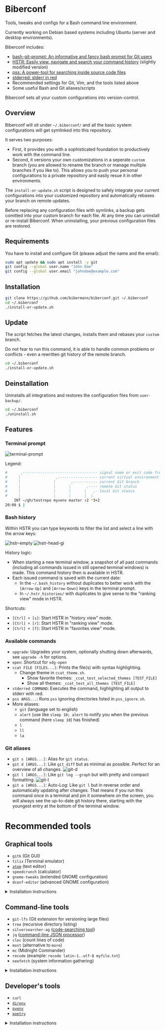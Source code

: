 # Biberconf

Tools, tweaks and configs for a Bash command line environment.

Currently working on Debian based systems including Ubuntu (server and desktop environments).

Biberconf includes:
- [bash-git-prompt: An informative and fancy bash prompt for Git users](https://github.com/magicmonty/bash-git-prompt)
- [HSTR: Easily view, navigate and search your command history](https://github.com/dvorka/hstr) (slightly modified version)
- [pss: A power-tool for searching inside source code files](https://github.com/eliben/pss)
- [stderred: stderr in red](https://github.com/sickill/stderred)
- Recommended settings for Git, Vim, and the tools listed above
- Some useful Bash and Git aliases/scripts

Biberconf sets all your custom configurations into version-control.

## Overview

Biberconf will sit under `~/.biberconf/` and all the basic system configurations will get symlinked into this repository.

It serves two purposes:
* First, it provides you with a sophisticated foundation to productively work with the command line.
* Second, it versions your own customizations in a seperate `custom` branch (you are allowed to rename the branch or manage multiple branches if you like to). This allows you to push your personal configurations to a private repository and easily resue it in other environments.

The `install-or-update.sh` script is designed to safely integrate your current configurations into your customized repository and automatically rebases your branch on remote updates.

Before replacing any configuration files with symlinks, a backup gets comitted into your custom branch for each file. At any time you can uninstall or re-install Biberconf. When uninstalling, your previous configuration files are restored.

## Requirements

You have to install and configure Git (please adjust the name and the email):

```bash
sudo apt update && sudo apt install -y git
git config --global user.name "John Doe"
git config --global user.email "johndoe@example.com"
```

## Installation

```bash
git clone https://github.com/bibermann/biberconf.git ~/.biberconf
cd ~/.biberconf
./install-or-update.sh
```

## Update

The script fetches the latest changes, installs them and rebases your `custom` branch.

Do not fear to run this command, it is able to handle common problems or conflicts - even a rewritten git history of the remote branch.

```bash
cd ~/.biberconf
./install-or-update.sh
```

## Deinstallation

Uninstalls all integrations and restores the configuration files from `user-backup/`.

```bash
cd ~/.biberconf
./uninstall.sh
```

## Features

### Terminal prompt

![terminal-prompt](img/terminal-prompt.png)

Legend:

```bash
#      ,---------------------------------- signal name or exit code from last command
#     |                ,------------------ current virtual environment
#     |               |       ,----------- current Git branch
#     |               |      |       ,---- remote Git status
#     |               |      |      |   ,- local Git status
#     |               |      |      |  |
    INT ~/gh/testrepo myvenv master ↑2 *3+2
20:08 $ |
```

### Bash history

Within HSTR you can type keywords to filter the list and select a line with the arrow keys:

![hstr-empty](img/hstr-empty.png)
![hstr-head-gi](img/hstr-head-gi.png)

History logic:
- When starting a new terminal window, a snapshot of all past commands (including all commands issued in still opened terminal windows) is made. This command history then is available in HSTR.
- Each issued command is saved with the current date:
    - In the `~/.bash_history` without duplicates to better work with the `[Arrow-Up]` and `[Arrow-Down]` keys in the terminal prompt.
    - In `~/.hstr_histories/` with duplicates to give sense to the "ranking view" mode in HSTR.

Shortcuts:
- `[Ctrl] + [s]`: Start HSTR in "history view" mode.
- `[Ctrl] + [r]`: Start HSTR in "ranking view" mode.
- `[Ctrl] + [f]`: Start HSTR in "favorites view" mode.

### Available commands

- `upgrade`: Upgrades your system, optionally shutting down afterwards, see `upgrade -h` for options.
- `open`: Shortcut for `xdg-open`
- `ccat FILE [FILES...]`: Prints the file(s) with syntax highlighting.
    - Change theme in `ccat_theme.sh`.
        - Show favorite themes: `_ccat_test_selected_themes [TEST_FILE]`
        - Show all themes: `_ccat_test_all_themes [TEST_FILE]`
- `stderred COMMAND`: Executes the command, highlighting all output to stderr with red.
- `pss ARGS...`: Runs `pss` ignoring directories listed in `pss_ignore.sh`.
- More aliases:
    - `git` (language set to english)
    - `alert` (use like `sleep 10; alert` to notify you when the previous command (here `sleep 10`) has finished)
    - `l`
    - `ll`
    - `la`

### Git aliases

- `git s [ARGS...]`: Alias for `git status`.
- `git d [ARGS...]`: Like `git diff` but as minimal as possible. Perfect for an overview of all changes.
    ![git-d](img/git-d.png)
- `git l [ARGS...]`: Like `git log --graph` but with pretty and compact formatting.
    ![git-l](img/git-l.png)
- `git a [ARGS...]`: Auto-Log: Like `git l` but in reverse order and automatically updating after changes. That means if you run this command once in a terminal and pin it somewhere on the screen, you will always see the up-to-date git history there, starting with the youngest entry at the bottom of the terminal window.

# Recommended tools

## Graphical tools

- `gitk` (Git GUI)
- `tilix` (Terminal emulator)
- [`atom`](https://flight-manual.atom.io/getting-started/sections/installing-atom/#installing-atom-on-linux) (text editor)
- `speedcrunch` (calculator)
- `gnome-tweaks` (extended GNOME configuration)
- `dconf-editor` (advanced GNOME configuration)

<details><summary>Installation instructions</summary>
<p>

```bash
wget -qO - https://packagecloud.io/AtomEditor/atom/gpgkey | sudo apt-key add -
sudo sh -c 'echo "deb [arch=amd64] https://packagecloud.io/AtomEditor/atom/any/ any main" > /etc/apt/sources.list.d/atom.list'
sudo apt update
sudo apt install -y gitk tilix atom speedcrunch gnome-tweaks dconf-editor
```

</p>
</details>

## Command-line tools

- `git-lfs` (Git extension for versioning large files)
- `tree` (recursive directory listing)
- `silversearcher-ag` ([code-searching tool](https://github.com/ggreer/the_silver_searcher))
- `jq` ([command-line JSON processor](https://stedolan.github.io/jq/))
- `cloc` (count lines of code)
- `most` (alternative to `more`)
- `mc` (Midnight Commander)
- `recode` (example: `recode latin-1..utf-8 myfile.txt`)
- `neofetch` (system information gathering)

<details><summary>Installation instructions</summary>
<p>

```bash
sudo apt install -y tree silversearcher-ag jq cloc most mc recode neofetch git-lfs
```

</p>
</details>

## Developer's tools

- `curl`
- [`direnv`](https://direnv.net/docs/installation.html)
- [`pyenv`](https://github.com/pyenv/pyenv#installation)
- [`poetry`](https://python-poetry.org/docs/#installation)

<details><summary>Installation instructions</summary>
<p>

```bash
sudo apt install -y \
    curl direnv \
    `# pyenv` \
        build-essential libssl-dev zlib1g-dev libbz2-dev \
        libreadline-dev libsqlite3-dev wget llvm libncurses5-dev libncursesw5-dev \
        xz-utils tk-dev libffi-dev liblzma-dev python-openssl \
    `# poetry` \
        python3-venv
curl -L https://github.com/pyenv/pyenv-installer/raw/master/bin/pyenv-installer | bash
curl -sSL https://raw.githubusercontent.com/python-poetry/poetry/master/get-poetry.py | python

# Please re-login now.
```

</p>
</details>
